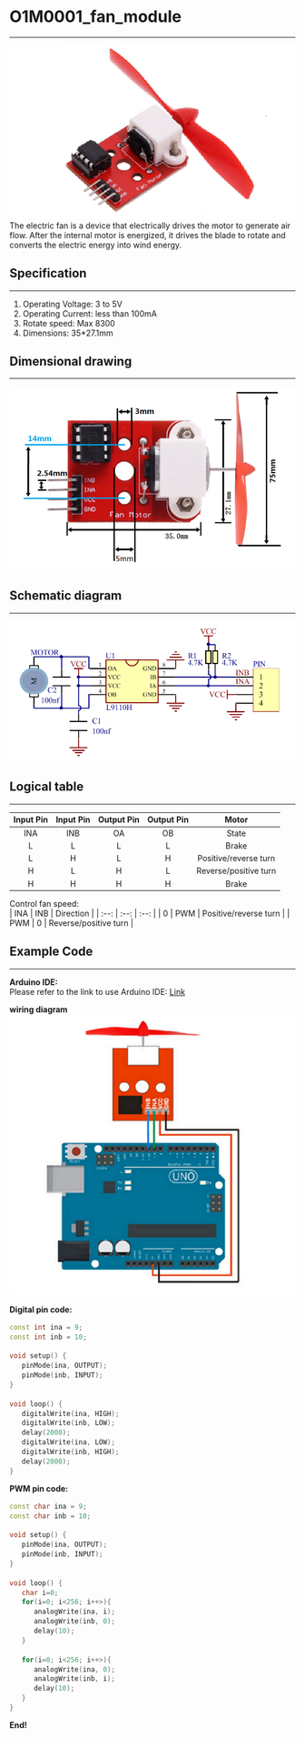 # O1M0001_fan_module   
--------------------
![Img](../../_static/outsourcing/O1M0001_fan_module/1img.png)  
The electric fan is a device that electrically drives the motor to generate air flow. After the internal motor is energized, it drives the blade to rotate and converts the electric energy into wind energy.     

## Specification          
----------------
1. Operating Voltage: 3 to 5V  
2. Operating Current: less than 100mA      
3. Rotate speed: Max 8300  
9. Dimensions: 35\*27.1mm  

## Dimensional drawing            
----------------------
![Img](../../_static/outsourcing/O1M0001_fan_module/2img.png)  

## Schematic diagram          
--------------------
![Img](../../_static/outsourcing/O1M0001_fan_module/3img.png)  

## Logical table         
----------------
|Input Pin|Input Pin|Output Pin|Output Pin| Motor |
|  :--:   |  :--:   |   :--:   |   :--:   |  :--: |
|   INA   |   INB   |    OA    |    OB    | State |
|    L    |    L    |    L     |    L     | Brake |
|    L    |    H    |    L     |    H     | Positive/reverse turn |
|    H    |    L    |    H     |    L     | Reverse/positive turn |
|    H    |    H    |    H     |    H     | Brake |         

Control fan speed:    
| INA | INB | Direction |
| :--: | :--: | :--: |
| 0 | PWM | Positive/reverse turn |
| PWM | 0 | Reverse/positive turn |

## Example Code           
---------------
**Arduino IDE:**  
Please refer to the link to use Arduino IDE: [Link](../../arduino/arduino_ide/arduino_ide.md)  

**wiring diagram**  
![Img](../../_static/outsourcing/O1M0001_fan_module/4img.png)  

**Digital pin code:**  
```c++
const int ina = 9;            
const int inb = 10;             

void setup() {
   pinMode(ina, OUTPUT);
   pinMode(inb, INPUT);
}

void loop() {
   digitalWrite(ina, HIGH);    
   digitalWrite(inb, LOW);
   delay(2000);
   digitalWrite(ina, LOW);    
   digitalWrite(inb, HIGH);
   delay(2000);
}
```

**PWM pin code:**
```c++
const char ina = 9;            
const char inb = 10;             

void setup() {
   pinMode(ina, OUTPUT);
   pinMode(inb, INPUT);
}

void loop() {
   char i=0;
   for(i=0; i<256; i++>){
      analogWrite(ina, i);    
      analogWrite(inb, 0);
      delay(10);
   }

   for(i=0; i<256; i++>){
      analogWrite(ina, 0);    
      analogWrite(inb, i);
      delay(10);
   }
}
```

**End!**     
